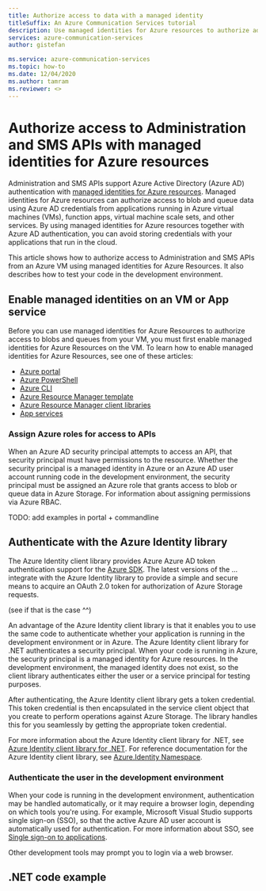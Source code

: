 ```yaml
---
title: Authorize access to data with a managed identity
titleSuffix: An Azure Communication Services tutorial
description: Use managed identities for Azure resources to authorize administration and SMS APIs access from applications running in Azure VMs, function apps, and others.
services: azure-communication-services
author: gistefan

ms.service: azure-communication-services
ms.topic: how-to
ms.date: 12/04/2020
ms.author: tamram
ms.reviewer: <>
---
```


# Authorize access to Administration and SMS APIs with managed identities for Azure resources

Administration and SMS APIs support Azure Active Directory (Azure AD) authentication with [managed identities for Azure resources](../../active-directory/managed-identities-azure-resources/overview.md). Managed identities for Azure resources can authorize access to blob and queue data using Azure AD credentials from applications running in Azure virtual machines (VMs), function apps, virtual machine scale sets, and other services. By using managed identities for Azure resources together with Azure AD authentication, you can avoid storing credentials with your applications that run in the cloud.  

This article shows how to authorize access to Administration and SMS APIs from an Azure VM using managed identities for Azure Resources. It also describes how to test your code in the development environment.

## Enable managed identities on an VM or App service

Before you can use managed identities for Azure Resources to authorize access to blobs and queues from your VM, you must first enable managed identities for Azure Resources on the VM. To learn how to enable managed identities for Azure Resources, see one of these articles:

- [Azure portal](../../active-directory/managed-identities-azure-resources/qs-configure-portal-windows-vm.md)
- [Azure PowerShell](../../active-directory/managed-identities-azure-resources/qs-configure-powershell-windows-vm.md)
- [Azure CLI](../../active-directory/managed-identities-azure-resources/qs-configure-cli-windows-vm.md)
- [Azure Resource Manager template](../../active-directory/managed-identities-azure-resources/qs-configure-template-windows-vm.md)
- [Azure Resource Manager client libraries](../../active-directory/managed-identities-azure-resources/qs-configure-sdk-windows-vm.md)
- [App services](../../app-service/overview-managed-identity.md)

### Assign Azure roles for access to APIs

When an Azure AD security principal attempts to access an API, that security principal must have permissions to the resource. Whether the security principal is a managed identity in Azure or an Azure AD user account running code in the development environment, the security principal must be assigned an Azure role that grants access to blob or queue data in Azure Storage. For information about assigning permissions via Azure RBAC.

TODO: add examples in portal + commandline

## Authenticate with the Azure Identity library

The Azure Identity client library provides Azure Azure AD token authentication support for the [Azure SDK](https://github.com/Azure/azure-sdk). The latest versions of the ... integrate with the Azure Identity library to provide a simple and secure means to acquire an OAuth 2.0 token for authorization of Azure Storage requests.

(see if that is the case ^^)

An advantage of the Azure Identity client library is that it enables you to use the same code to authenticate whether your application is running in the development environment or in Azure. The Azure Identity client library for .NET authenticates a security principal. When your code is running in Azure, the security principal is a managed identity for Azure resources. In the development environment, the managed identity does not exist, so the client library authenticates either the user or a service principal for testing purposes.

After authenticating, the Azure Identity client library gets a token credential. This token credential is then encapsulated in the service client object that you create to perform operations against Azure Storage. The library handles this for you seamlessly by getting the appropriate token credential.

For more information about the Azure Identity client library for .NET, see [Azure Identity client library for .NET](https://github.com/Azure/azure-sdk-for-net/tree/master/sdk/identity/Azure.Identity). For reference documentation for the Azure Identity client library, see [Azure.Identity Namespace](/dotnet/api/azure.identity).

### Authenticate the user in the development environment

When your code is running in the development environment, authentication may be handled automatically, or it may require a browser login, depending on which tools you're using. For example, Microsoft Visual Studio supports single sign-on (SSO), so that the active Azure AD user account is automatically used for authentication. For more information about SSO, see [Single sign-on to applications](../../active-directory/manage-apps/what-is-single-sign-on.md).

Other development tools may prompt you to login via a web browser.

## .NET code example

